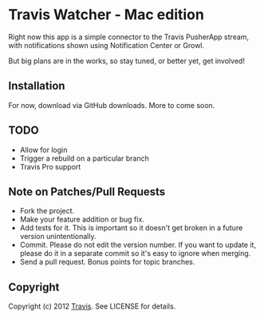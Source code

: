 # Travis Watcher - Mac edition

Right now this app is a simple connector to the Travis PusherApp stream, with notifications shown using Notification
Center or Growl.

But big plans are in the works, so stay tuned, or better yet, get involved!

## Installation

For now, download via GitHub downloads. More to come soon.

## TODO

* Allow for login
* Trigger a rebuild on a particular branch
* Travis Pro support

## Note on Patches/Pull Requests

* Fork the project.
* Make your feature addition or bug fix.
* Add tests for it. This is important so it doesn't get broken in a future version unintentionally.
* Commit. Please do not edit the version number. If you want to update it, please do it in a separate commit so it's
  easy to ignore when merging.
* Send a pull request. Bonus points for topic branches.

## Copyright

Copyright (c) 2012 [Travis](http://github.com/travis-ci). See LICENSE for details.
